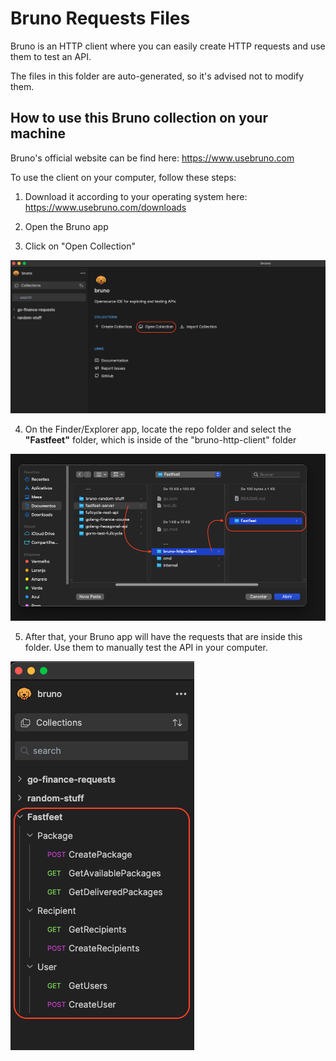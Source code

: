 # Bruno Requests Files

Bruno is an HTTP client where you can easily create HTTP requests and use them to test an API.

The files in this folder are auto-generated, so it's advised not to modify them.

## How to use this Bruno collection on your machine

Bruno's official website can be find here: https://www.usebruno.com

To use the client on your computer, follow these steps:

1. Download it according to your operating system here: https://www.usebruno.com/downloads

2. Open the Bruno app

3. Click on "Open Collection"

![bruno screenshot](./.readme-screenshots/1.png)

4. On the Finder/Explorer app, locate the repo folder and select the **"Fastfeet"** folder, which is inside of the "bruno-http-client" folder

![directory of Bruno collection](./.readme-screenshots/2.png)

5. After that, your Bruno app will have the requests that are inside this folder. Use them to manually test the API in your computer.

![example of the collections created](./.readme-screenshots/3.png)